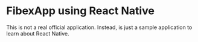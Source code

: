 # FibexApp using React Native

This is not a real official application. Instead, is just a sample application to learn about React Native.
